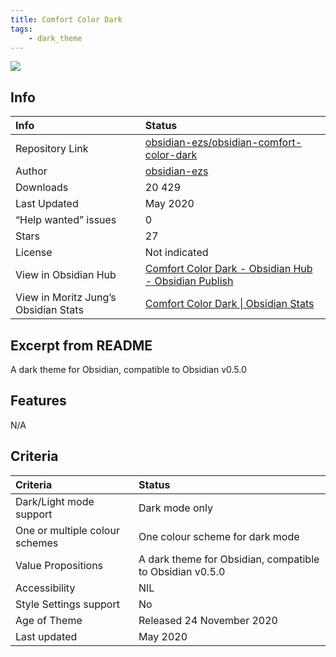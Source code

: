 ```yaml
---
title: Comfort Color Dark
tags:
    - dark_theme
---
```


<img src="https://raw.githubusercontent.com/obsidian-ezs/obsidian-comfort-color-dark/refs/heads/master/screencap.png">

## Info
| Info | Status |
| :--- | :--- |
| Repository Link | [obsidian-ezs/obsidian-comfort-color-dark](https://github.com/obsidian-ezs/obsidian-comfort-color-dark) |
| Author | [obsidian-ezs](https://github.com/obsidian-ezs) |
| Downloads | 20 429 |
| Last Updated | May 2020 |
| “Help wanted” issues | 0 |
| Stars | 27 |
| License | Not indicated |
| View in Obsidian Hub | [Comfort Color Dark \- Obsidian Hub \- Obsidian Publish](https://publish.obsidian.md/hub/02+-+Community+Expansions/02.05+All+Community+Expansions/Themes/Comfort+color+dark) |
| View in Moritz Jung’s Obsidian Stats | [Comfort Color Dark \| Obsidian Stats](https://www.moritzjung.dev/obsidian-stats/themes/comfort-color-dark/) |

## Excerpt from README
A dark theme for Obsidian, compatible to Obsidian v0.5.0

## Features
N/A

## Criteria
| Criteria | Status | 
| :--- | :--- | 
| Dark/Light mode support | Dark mode only | 
| One or multiple colour schemes | One colour scheme for dark mode | 
| Value Propositions | A dark theme for Obsidian, compatible to Obsidian v0.5.0 |
| Accessibility | NIL | 
| Style Settings support | No | 
| Age of Theme | Released 24 November 2020 | 
| Last updated | May 2020 | 